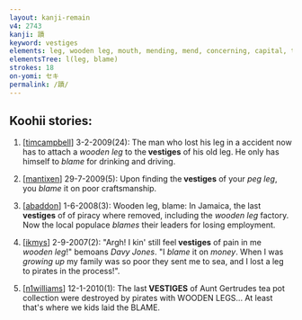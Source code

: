 ```yaml
---
layout: kanji-remain
v4: 2743
kanji: 蹟
keyword: vestiges
elements: leg, wooden leg, mouth, mending, mend, concerning, capital, tall, top hat, mouth, small, little, understandably, chihuahua with one human leg
elementsTree: l(leg, blame)
strokes: 18
on-yomi: セキ
permalink: /蹟/
---
```


## Koohii stories: 

1) [<a href="http://kanji.koohii.com/profile/timcampbell">timcampbell</a>] 3-2-2009(24): The man who lost his leg in a accident now has to attach a <em>wooden leg</em> to the<strong> vestiges</strong> of his old leg. He only has himself to <em>blame</em> for drinking and driving.

2) [<a href="http://kanji.koohii.com/profile/mantixen">mantixen</a>] 29-7-2009(5): Upon finding the<strong> vestiges</strong> of your <em>peg leg</em>, you <em>blame</em> it on poor craftsmanship.

3) [<a href="http://kanji.koohii.com/profile/abaddon">abaddon</a>] 1-6-2008(3): Wooden leg, blame: In Jamaica, the last<strong> vestiges</strong> of of piracy where removed, including the <em>wooden leg</em> factory. Now the local populace <em>blames</em> their leaders for losing employment.

4) [<a href="http://kanji.koohii.com/profile/ikmys">ikmys</a>] 2-9-2007(2): &quot;Argh! I kin&#039; still feel<strong> vestiges</strong> of pain in me <em>wooden leg</em>!&quot; bemoans <em>Davy Jones</em>. &quot;I <em>blame</em> it on <em>money</em>. When I was <em>growing up</em> my family was so poor they sent me to sea, and I lost a leg to pirates in the process!&quot;.

5) [<a href="http://kanji.koohii.com/profile/n1williams">n1williams</a>] 12-1-2010(1): The last<strong> VESTIGES</strong> of Aunt Gertrudes tea pot collection were destroyed by pirates with WOODEN LEGS... At least that&#039;s where we kids laid the BLAME.

